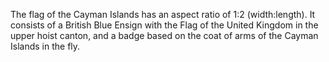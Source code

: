 The flag of the Cayman Islands has an aspect ratio of 1:2 (width:length). It consists of a British Blue Ensign with the Flag of the United Kingdom in the upper hoist canton, and a badge based on the coat of arms of the Cayman Islands in the fly.